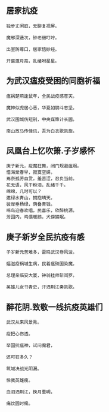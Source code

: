 ## 居家抗疫

```
独步丈闲庭，无聊复视屏。

魔邪深造次，钟老细叮咛。

出室防尊口，居家悟妙经。

开窗邀月亮，乱绪咐星星。
```

## 为武汉瘟疫受困的同胞祈福

```
瘟祸楚荊逢鼠年，全民战疫感苍天。

魔神似虎居心恶，华夏如钢斗志坚。

武汉围城伤短别，中央谋策计长圆。

南山放马传佳讯，吾为白衣歌凯旋。
```

## 凤凰台上忆吹箫.子岁感怀

```
庚子新元，疫魔狂舞，闭门规避瘟烟。
惜海棠春早，寂寞空妍。
焉奈孤芳自赏，羞苦涩，忍负当前。
花无语，风干粉泪，乱绪千千。
绵绵，几时可以？
邀绿水青山，拥抱晴天。
彼岸垂杨绿，荫叠青钱。
啼鸟迎春欢唱，民喜乐，欣醉桃源。
芳园内，鸡偎暖鹅，犬傍猫眠。
```
## 庚子新岁全民抗疫有感

```
子岁新元苦难多，雷鸣武汉卷风波。

蝠滋疫祸城生病，民着瘟殃国染魔。

总理亲临安大厦，钟翁挂帅斩阎罗。

英雄儿女书青史，汗洒荆江奏凯歌。
```

## 醉花阴.致敬一线抗疫英雄们

```
武汉从来风景秀。

疫把心伤透。

举国抗瘟神，试问魔君，

还可狂多久？

筑城决战光阴漏。

怜我英雄瘦。

血泪洒荆江，换月重明，

痛饮圆时候。

```

